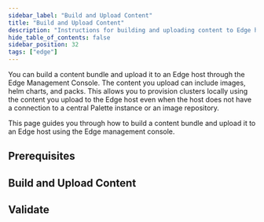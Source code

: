 ```yaml
---
sidebar_label: "Build and Upload Content"
title: "Build and Upload Content"
description: "Instructions for building and uploading content to Edge hosts."
hide_table_of_contents: false
sidebar_position: 32
tags: ["edge"]
---
```


You can build a content bundle and upload it to an Edge host through the Edge Management Console. The content you upload
can include images, helm charts, and packs. This allows you to provision clusters locally using the content you upload
to the Edge host even when the host does not have a connection to a central Palette instance or an image repository.

This page guides you through how to build a content bundle and upload it to an Edge host using the Edge management
console.

## Prerequisites

## Build and Upload Content

## Validate
